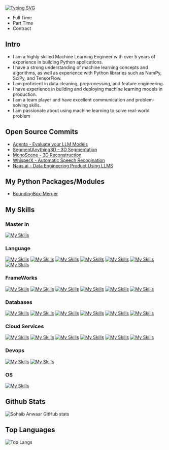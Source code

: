<a href="https://git.io/typing-svg"><img src="https://readme-typing-svg.demolab.com?font=Fira+Code&size=40&pause=1000&color=06C996&background=FF331B00&center=true&vCenter=true&multiline=true&random=true&width=1500&height=100&lines=Python+%7C+Artifical+Intelligence+%7C+langchain" alt="Typing SVG" /></a>

- Full Time
- Part Time
- Contract

## Intro

- I am a highly skilled Machine Learning Engineer with over 5 years of experience in building Python applications.
- I have a strong understanding of machine learning concepts and algorithms, as well as experience with Python libraries such as NumPy, SciPy, and TensorFlow.
- I am proficient in data cleaning, preprocessing, and feature engineering.
- I have experience in building and deploying machine learning models in production.
- I am a team player and have excellent communication and problem-solving skills.
- I am passionate about using machine learning to solve real-world problem

## Open Source Commits

- [Agenta - Evaluate your LLM Models](https://github.com/Agenta-AI/agenta)
- [SegmentAnything3D - 3D Segmentation](https://github.com/Pointcept/SegmentAnything3D)
- [MonoScene - 3D Reconstruction](https://github.com/astra-vision/MonoScene)
- [WhisperX - Automatic Speech Recogination](https://github.com/m-bain/whisperX)
- [Naas.ai - Data Engineering Product Using LLMS](https://github.com/jupyter-naas/awesome-notebooks) 

## My Python Packages/Modules


- [BoundingBox-Merger](https://pypi.org/project/bbox-merger/)

## My Skills

### Master In

[![My Skills](https://skillicons.dev/icons?i=ai)](Artifical-Intellignce)

### Language

[![My Skills](https://skillicons.dev/icons?i=python)](python)
[![My Skills](https://skillicons.dev/icons?i=bash)](bash)
[![My Skills](https://skillicons.dev/icons?i=javascript)](javascript)
[![My Skills](https://skillicons.dev/icons?i=react)](react)
[![My Skills](https://skillicons.dev/icons?i=vue)](vue)
[![My Skills](https://skillicons.dev/icons?i=next)](next)
[![My Skills](https://skillicons.dev/icons?i=nuxt)](nuxt)

### FrameWorks

[![My Skills](https://skillicons.dev/icons?i=django)](Django)
[![My Skills](https://skillicons.dev/icons?i=flask)](flask)
[![My Skills](https://skillicons.dev/icons?i=fastapi)](FastApi)
[![My Skills](https://skillicons.dev/icons?i=express)](Express)
[![My Skills](https://skillicons.dev/icons?i=tensorflow)](Tensorflow)
[![My Skills](https://skillicons.dev/icons?i=pytorch)](Pytorch)

### Databases

[![My Skills](https://skillicons.dev/icons?i=mysql)](MySql)
[![My Skills](https://skillicons.dev/icons?i=postgresql)](Postgres)
[![My Skills](https://skillicons.dev/icons?i=mongodb)](MongoDb)
[![My Skills](https://skillicons.dev/icons?i=redis)](Redis)
[![My Skills](https://skillicons.dev/icons?i=dynamodb)](DynamoDB)
[![My Skills](https://skillicons.dev/icons?i=kafka)](Kafka)

### Cloud Services

[![My Skills](https://skillicons.dev/icons?i=aws)](AWS)
[![My Skills](https://skillicons.dev/icons?i=azure)](Azure)
[![My Skills](https://skillicons.dev/icons?i=googlecloud)](GoogleCloud)
[![My Skills](https://skillicons.dev/icons?i=heroku)](Heroku)
[![My Skills](https://skillicons.dev/icons?i=netlify)](Netlify)
[![My Skills](https://skillicons.dev/icons?i=vercel)](Vercel)

### Devops

[![My Skills](https://skillicons.dev/icons?i=docker)](Docker)
[![My Skills](https://skillicons.dev/icons?i=kubernetes)](Kubernetes)

### OS

[![My Skills](https://skillicons.dev/icons?i=linux,osx)](https://skillicons.dev)

## Github Stats

![Sohaib Anwaar GitHub stats](https://github-readme-stats.vercel.app/api?username=sohaibanwaar&show_icons=true&theme=transparent)

## Top Languages

![Top Langs](https://github-readme-stats.vercel.app/api/top-langs/?username=sohaibanwaar&hide_progress=true)


